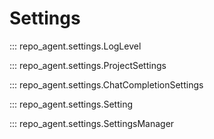 # Settings

::: repo_agent.settings.LogLevel

::: repo_agent.settings.ProjectSettings

::: repo_agent.settings.ChatCompletionSettings

::: repo_agent.settings.Setting

::: repo_agent.settings.SettingsManager